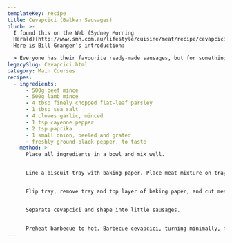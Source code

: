 ```yaml
---
templateKey: recipe
title: Cevapcici (Balkan Sausages)
blurb: >-
  I found this on the Web (Sydney Morning
  Herald)[http://www.smh.com.au/lifestyle/cuisine/meat/recipe/cevapcici-sausages-20111021-1mbte.html].
  Here is Bill Granger's introduction:  

  > Everyone has their favourite ready-made sausages, but for something a bit different, try this Balkan classic. If you like things hot, amp up the spice.
legacySlug: Cevapcici.html
category: Main Courses
recipes:
  - ingredients:
      - 500g beef mince
      - 500g lamb mince
      - 4 tbsp finely chopped flat-leaf parsley
      - 1 tbsp sea salt
      - 4 cloves garlic, minced
      - 1 tsp cayenne pepper
      - 2 tsp paprika
      - 1 small onion, peeled and grated
      - freshly ground black pepper, to taste
    method: >-
      Place all ingredients in a bowl and mix well.


      Line a biscuit tray with baking paper. Place meat mixture on tray, flatten it to about 2cm thick, place another sheet of baking paper on top, and place a chopping board of about the same size as the tray on top to press it down.


      Flip tray, remove tray and top layer of baking paper, and cut meat patty into small rectangles, about 7cm x 2cm. Leave them on baking paper and refrigerate for at least 1 hour, until firm or ready to cook.


      Separate cevapcici and shape into little sausages.


      Preheat barbecue to hot. Barbecue cevapcici, turning minimally, for about 10 minutes or until browned and cooked through. Serve with parsley and white onion salad.
---
```

